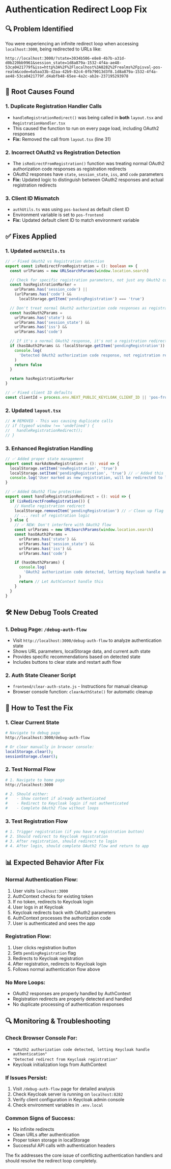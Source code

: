 # Authentication Redirect Loop Fix

## 🔍 **Problem Identified**

You were experiencing an infinite redirect loop when accessing `localhost:3000`,
being redirected to URLs like:

```
http://localhost:3000/?state=3034b506-e8e8-4b7b-a31d-d0b220bb9961&session_state=1d8a879a-1532-4f4a-ae48-53ca0421779f&iss=http%3A%2F%2Flocalhost%3A8282%2Frealms%2Fpisval-pos-realm&code=6a5aa33b-d2aa-42b9-82c4-0fb79013d3f8.1d8a879a-1532-4f4a-ae48-53ca0421779f.d4abfb48-65ee-4a2c-ab2e-237195293978
```

## 🔧 **Root Causes Found**

### 1. **Duplicate Registration Handler Calls**

- `handleRegistrationRedirect()` was being called in **both** `layout.tsx` and
  `RegistrationHandler.tsx`
- This caused the function to run on every page load, including OAuth2 responses
- **Fix:** Removed the call from `layout.tsx` (line 31)

### 2. **Incorrect OAuth2 vs Registration Detection**

- The `isRedirectFromRegistration()` function was treating normal OAuth2
  authorization code responses as registration redirects
- OAuth2 responses have `state`, `session_state`, `iss`, and `code` parameters
- **Fix:** Updated logic to distinguish between OAuth2 responses and actual
  registration redirects

### 3. **Client ID Mismatch**

- `authUtils.ts` was using `pos-backend` as default client ID
- Environment variable is set to `pos-frontend`
- **Fix:** Updated default client ID to match environment variable

## ✅ **Fixes Applied**

### 1. **Updated `authUtils.ts`**

```typescript
// ✅ Fixed OAuth2 vs Registration detection
export const isRedirectFromRegistration = (): boolean => {
  const urlParams = new URLSearchParams(window.location.search)

  // Check for specific registration parameters, not just any OAuth2 code
  const hasRegistrationMarker =
    urlParams.has('session_code') ||
    (urlParams.has('code') &&
      localStorage.getItem('pendingRegistration') === 'true')

  // Don't treat normal OAuth2 authorization code responses as registration redirects
  const hasOAuth2Params =
    urlParams.has('state') &&
    urlParams.has('session_state') &&
    urlParams.has('iss') &&
    urlParams.has('code')

  // If it's a normal OAuth2 response, it's not a registration redirect
  if (hasOAuth2Params && !localStorage.getItem('pendingRegistration')) {
    console.log(
      'Detected OAuth2 authorization code response, not registration redirect'
    )
    return false
  }

  return hasRegistrationMarker
}

// ✅ Fixed client ID defaults
const clientId = process.env.NEXT_PUBLIC_KEYCLOAK_CLIENT_ID || 'pos-frontend'
```

### 2. **Updated `layout.tsx`**

```typescript
// ❌ REMOVED - This was causing duplicate calls
// if (typeof window !== 'undefined') {
//   handleRegistrationRedirect();
// }
```

### 3. **Enhanced Registration Handling**

```typescript
// ✅ Added proper state management
export const markAsNewRegistration = (): void => {
  localStorage.setItem('newRegistration', 'true')
  localStorage.setItem('pendingRegistration', 'true') // ✅ Added this flag
  console.log('User marked as new registration, will be redirected to login')
}

// ✅ Added OAuth2 flow protection
export const handleRegistrationRedirect = (): void => {
  if (isRedirectFromRegistration()) {
    // Handle registration redirect
    localStorage.removeItem('pendingRegistration') // ✅ Clean up flag
    // ... rest of registration logic
  } else {
    // ✅ NEW: Don't interfere with OAuth2 flow
    const urlParams = new URLSearchParams(window.location.search)
    const hasOAuth2Params =
      urlParams.has('state') &&
      urlParams.has('session_state') &&
      urlParams.has('iss') &&
      urlParams.has('code')

    if (hasOAuth2Params) {
      console.log(
        'OAuth2 authorization code detected, letting Keycloak handle authentication'
      )
      return // Let AuthContext handle this
    }
  }
}
```

## 🛠️ **New Debug Tools Created**

### 1. **Debug Page: `/debug-auth-flow`**

- Visit `http://localhost:3000/debug-auth-flow` to analyze authentication state
- Shows URL parameters, localStorage data, and current auth state
- Provides specific recommendations based on detected state
- Includes buttons to clear state and restart auth flow

### 2. **Auth State Cleaner Script**

- `frontend/clear-auth-state.js` - Instructions for manual cleanup
- Browser console function: `clearAuthState()` for automatic cleanup

## 🚀 **How to Test the Fix**

### 1. **Clear Current State**

```bash
# Navigate to debug page
http://localhost:3000/debug-auth-flow

# Or clear manually in browser console:
localStorage.clear();
sessionStorage.clear();
```

### 2. **Test Normal Flow**

```bash
# 1. Navigate to home page
http://localhost:3000

# 2. Should either:
#    - Show content if already authenticated
#    - Redirect to Keycloak login if not authenticated
#    - Complete OAuth2 flow without loops
```

### 3. **Test Registration Flow**

```bash
# 1. Trigger registration (if you have a registration button)
# 2. Should redirect to Keycloak registration
# 3. After registration, should redirect to login
# 4. After login, should complete OAuth2 flow and return to app
```

## 📊 **Expected Behavior After Fix**

### **Normal Authentication Flow:**

1. User visits `localhost:3000`
2. AuthContext checks for existing token
3. If no token, redirects to Keycloak login
4. User logs in at Keycloak
5. Keycloak redirects back with OAuth2 parameters
6. AuthContext processes the authorization code
7. User is authenticated and sees the app

### **Registration Flow:**

1. User clicks registration button
2. Sets `pendingRegistration` flag
3. Redirects to Keycloak registration
4. After registration, redirects to Keycloak login
5. Follows normal authentication flow above

### **No More Loops:**

- OAuth2 responses are properly handled by AuthContext
- Registration redirects are properly detected and handled
- No duplicate processing of authentication responses

## 🔍 **Monitoring & Troubleshooting**

### **Check Browser Console For:**

- `"OAuth2 authorization code detected, letting Keycloak handle authentication"`
- `"Detected redirect from Keycloak registration"`
- Keycloak initialization logs from AuthContext

### **If Issues Persist:**

1. Visit `/debug-auth-flow` page for detailed analysis
2. Check Keycloak server is running on `localhost:8282`
3. Verify client configuration in Keycloak admin console
4. Check environment variables in `.env.local`

### **Common Signs of Success:**

- No infinite redirects
- Clean URLs after authentication
- Proper token storage in localStorage
- Successful API calls with authentication headers

The fix addresses the core issue of conflicting authentication handlers and
should resolve the redirect loop completely.
